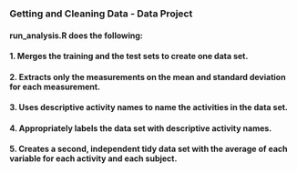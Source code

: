 ### Getting and Cleaning Data - Data Project

#### run_analysis.R does the following: 
#### 1. Merges the training and the test sets to create one data set. 
#### 2. Extracts only the measurements on the mean and standard deviation for each measurement. 
#### 3. Uses descriptive activity names to name the activities in the data set.
#### 4. Appropriately labels the data set with descriptive activity names. 
#### 5. Creates a second, independent tidy data set with the average of each variable for each activity and each subject. 

